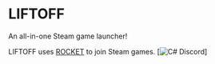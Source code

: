 # LIFTOFF
An all-in-one Steam game launcher!


LIFTOFF uses [ROCKET](https://github.com/Bruce-Devlin/LIFTOFF-ROCKET) to join Steam games.
[![C# Discord](https://badgen.net/discord/members/csharp)]
